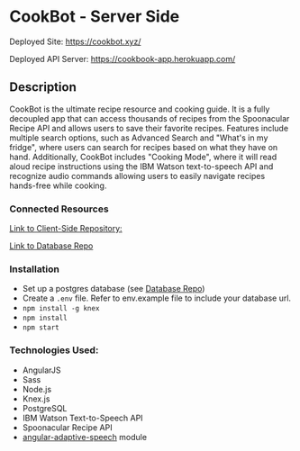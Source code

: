 # CookBot - Server Side

Deployed Site: https://cookbot.xyz/

Deployed API Server: https://cookbook-app.herokuapp.com/

## Description
CookBot is the ultimate recipe resource and cooking guide. It is a fully decoupled app that can access thousands of recipes from the Spoonacular Recipe API and allows users to save their favorite recipes. Features include multiple search options, such as Advanced Search and "What's in my fridge", where users can search for recipes based on what they have on hand. Additionally, CookBot includes "Cooking Mode", where it will read aloud recipe instructions using the IBM Watson text-to-speech API and recognize audio commands allowing users to easily navigate recipes hands-free while cooking.

### Connected Resources
[Link to Client-Side Repository:](https://github.com/lfollansbee/CookBot_client_side)

[Link to Database Repo](https://github.com/lfollansbee/CookBot_database)

### Installation
* Set up a postgres database (see [Database Repo](https://github.com/lfollansbee/CookBot_database))
* Create a `.env` file. Refer to env.example file to include your database url.
* `npm install -g knex`
* `npm install`
* `npm start`

### Technologies Used:
* AngularJS
* Sass
* Node.js
* Knex.js
* PostgreSQL
* IBM Watson Text-to-Speech API
* Spoonacular Recipe API
* [angular-adaptive-speech](https://github.com/janantala/angular-adaptive-speech) module
